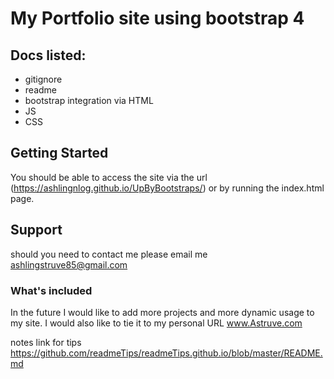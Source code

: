 # My Portfolio site using bootstrap 4

## Docs listed:
* gitignore
* readme
* bootstrap integration via HTML
* JS
* CSS

## Getting Started

You should be able to access the site via the url (https://ashlingnlog.github.io/UpByBootstraps/) or by running the index.html page.


## Support

should you need to contact me please email me ashlingstruve85@gmail.com

### What's included
In the future I would like to add more projects and more dynamic usage to my site. I would also like to tie it to my personal URL www.Astruve.com

notes link for tips https://github.com/readmeTips/readmeTips.github.io/blob/master/README.md
